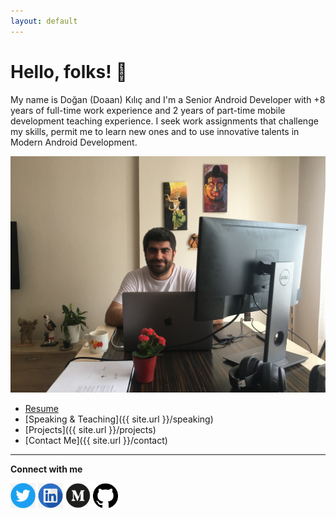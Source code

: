 ```yaml
---
layout: default
---
```


# Hello, folks! 👋
My name is Doğan (Doaan) Kılıç and I'm a Senior Android Developer with +8 years of full-time work experience and 2 years of part-time mobile development teaching experience. I seek work assignments that challenge my skills, permit me to learn new ones and to use innovative talents in Modern Android Development.

![](/src/profile.JPG "header")

- [Resume](https://docs.google.com/document/d/1yaeVObgWH_42z2ADjt5kZudmuw3_odcmeodin66_fNA/edit?usp=sharing)
- [Speaking & Teaching]({{ site.url }}/speaking)
- [Projects]({{ site.url }}/projects)
- [Contact Me]({{ site.url }}/contact)

---

**Connect with me**
<p align="left">
<a href="https://twitter.com/dnkilic" target="blank"><img align="center" src="https://github.com/dnkilic/dnkilic.github.io/blob/master/src/twitter.png" alt="dnkilic" height="40" width="40" /></a>
<a href="https://linkedin.com/in/dnkilic" target="blank"><img align="center" src="https://github.com/dnkilic/dnkilic.github.io/blob/master/src/linkedin.png" alt="dnkilic" height="40" width="40" /></a>
<a href="https://medium.com/@dnkilic" target="blank"><img align="center" src="https://github.com/dnkilic/dnkilic.github.io/blob/master/src/medium.png" alt="dnkilic" height="40" width="40" /></a>
<a href="https://github.com/dnkilic" target="blank"><img align="center" src="https://github.com/dnkilic/dnkilic.github.io/blob/master/src/github.png" alt="dnkilic" height="40" width="40" /></a>
